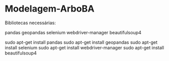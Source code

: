 # Modelagem-ArboBA

Bibliotecas necessárias:

pandas
geopandas
selenium
webdriver-manager
beautifulsoup4

sudo apt-get install pandas
sudo apt-get install geopandas
sudo apt-get install selenium
sudo apt-get install webdriver-manager
sudo apt-get install beautifulsoup4
